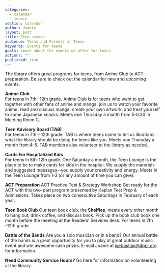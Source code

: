 ```yaml
---
categories: 
  - calendar
  - joanie
section: calendar
author: Joanie
layout: post
title: Teen events
audience: Teens and Parents of Teens
keywords: Events for teens
goals: Learn about the events we offer for teens
actions: ""
published: true
---
```


The library offers great programs for teens, from Anime Club to ACT preparation. Be sure to check out the calendar for new and upcoming events. 

**Anime Club**  
For teens in 7th -12th grade. Anime Club is for teens who want to get together with other fans of anime and manga. join us to watch your favorite anime, read and discuss manga, create your own artwork, and treat yourself to some Japanese snacks. Meets one Thursday a month from 5-6:30 in Meeting Room C.   

**Teen Advisory Board (TAB)**  
For teens in 7th – 12th grade. TAB is where teens come to tell us librarians what the library should be doing for teens like you. Meets one Thursday a month from 4-5. TAB members also volunteer at the library as needed.  

**Cards For Hospitalized Kids**  
For teens in 6th-12th grade. One Saturday a month, the Teen Lounge is the place to be to make cards for kids in the hospital. We supply the materials and suggested messages--you supply your creativity and energy. Meets in the Teen Lounge from 1-3 (or any amount of time you can give).  

**ACT Preparation**
ACT Practice Test & Strategy Workshop
Get ready for the ACT with this two-part program presented by Kaplan Test Prep & Admissions. Takes place on two consecutive Saturdays in February of each year. 

**Teen Book Club**
Our teen book club, the **Shelfies**, meets every other month to hang out, drink coffee, and discuss book. Pick up the book club book one month before the meeting at the Readers’ Services desk. For teens in 7th -12th grade.   

**Battle of the Bands**
Are you a solo musician or in a band? Our annual battle of the bands is a great opportunity for you to play at great outdoor music event and win awesome cash prizes. E-mail Joanie at jsebastian@dppl.org for information.  

**Need Community Service Hours?** Go here for information on volunteering at the library.